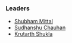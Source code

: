 ### Leaders
* [Shubham Mittal](mailto:shubham.mittal@owasp.org)
* [Sudhanshu Chauhan](mailto:shubham.mittal@owasp.org)
* [Krutarth Shukla](mailto:shubham.mittal@owasp.org)
